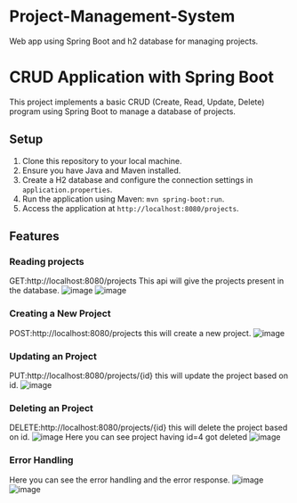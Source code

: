 # Project-Management-System
Web app using Spring Boot and h2 database for managing projects.
# CRUD Application with Spring Boot
This project implements a basic CRUD (Create, Read, Update, Delete) program using Spring Boot to manage a database of projects.

## Setup

1. Clone this repository to your local machine.
2. Ensure you have Java and Maven installed.
3. Create a H2 database and configure the connection settings in `application.properties`.
4. Run the application using Maven: `mvn spring-boot:run`.
5. Access the application at `http://localhost:8080/projects`.

## Features

### Reading projects
GET:http://localhost:8080/projects This api will give the projects present in the database.
![image](https://github.com/Gagankashyap876287/CRUD-Project-Management-System/assets/121686792/0c552112-0da0-41d4-a2f0-b889db0835d9)
![image](https://github.com/Gagankashyap876287/CRUD-Project-Management-System/assets/121686792/ce0ae51f-887a-4e10-a793-a9b76c0cab55)

### Creating a New Project
POST:http://localhost:8080/projects this will create a new project.
![image](https://github.com/Gagankashyap876287/CRUD-Project-Management-System/assets/121686792/c8eb0e5a-8230-433c-b71a-7bc20679a365)

### Updating an Project
PUT:http://localhost:8080/projects/{id} this will update the project based on id.
![image](https://github.com/Gagankashyap876287/CRUD-Project-Management-System/assets/121686792/ff869ea4-8406-4304-bba0-80fd90ca765e)

### Deleting an Project
DELETE:http://localhost:8080/projects/{id} this will delete the project based on id.
![image](https://github.com/Gagankashyap876287/CRUD-Project-Management-System/assets/121686792/56fa3a8a-f6be-4212-beaa-36832b19bdde)
Here you can see project having id=4 got deleted
![image](https://github.com/Gagankashyap876287/CRUD-Project-Management-System/assets/121686792/a9261ca2-7883-4911-a590-8e1d677fe840)

### Error Handling
Here you can see the error handling and the error response.
![image](https://github.com/Gagankashyap876287/CRUD-Project-Management-System/assets/121686792/94a6f51f-ed7c-4cd7-8aae-6519138af68d)
![image](https://github.com/Gagankashyap876287/CRUD-Project-Management-System/assets/121686792/e085509e-5f2f-4f97-97ea-dbbce8a70622)






